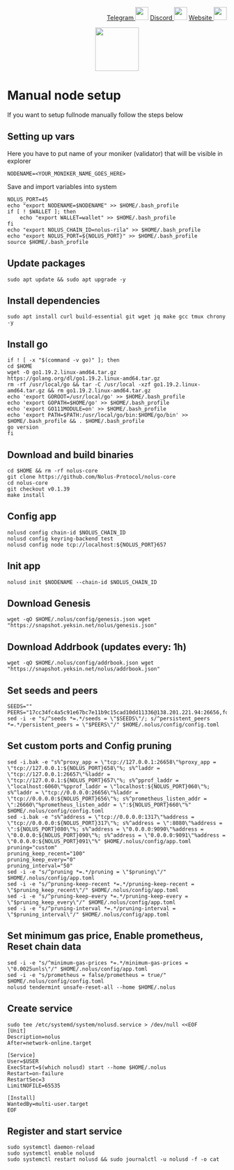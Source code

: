 <p style="font-size:14px" align="right">
<a href="https://t.me/yekssin" target="_blank">Telegram <img src="https://user-images.githubusercontent.com/110628975/200304455-120e6b06-2785-4c4f-8fc7-e9ef39dd653e.png" width="30"/></a>
<a href="https://discordapp.com/users/418099630765637642" target="_blank">Discord <img src="https://user-images.githubusercontent.com/110628975/200304348-3539ebf8-e4f7-4b73-a259-35d06c41441e.png" width="30"/></a>
<a href="https://yeksin.net/" target="_blank">Website <img src="https://user-images.githubusercontent.com/110628975/200305287-749a5db9-d46c-4951-a1ec-cb2852d7af1d.png" width="30"/></a>
</p>

<p align="center">
  <img height="100" height="auto" src="https://user-images.githubusercontent.com/110628975/207869212-823689d2-fa45-47dd-af93-50a8b008bddc.png">
</p>

# Manual node setup
If you want to setup fullnode manually follow the steps below

## Setting up vars
Here you have to put name of your moniker (validator) that will be visible in explorer
```
NODENAME=<YOUR_MONIKER_NAME_GOES_HERE>
```

Save and import variables into system
```
NOLUS_PORT=45
echo "export NODENAME=$NODENAME" >> $HOME/.bash_profile
if [ ! $WALLET ]; then
	echo "export WALLET=wallet" >> $HOME/.bash_profile
fi
echo "export NOLUS_CHAIN_ID=nolus-rila" >> $HOME/.bash_profile
echo "export NOLUS_PORT=${NOLUS_PORT}" >> $HOME/.bash_profile
source $HOME/.bash_profile
```

## Update packages
```
sudo apt update && sudo apt upgrade -y
```

## Install dependencies
```
sudo apt install curl build-essential git wget jq make gcc tmux chrony -y
```

## Install go
```
if ! [ -x "$(command -v go)" ]; then
cd $HOME
wget -O go1.19.2.linux-amd64.tar.gz https://golang.org/dl/go1.19.2.linux-amd64.tar.gz
rm -rf /usr/local/go && tar -C /usr/local -xzf go1.19.2.linux-amd64.tar.gz && rm go1.19.2.linux-amd64.tar.gz
echo 'export GOROOT=/usr/local/go' >> $HOME/.bash_profile
echo 'export GOPATH=$HOME/go' >> $HOME/.bash_profile
echo 'export GO111MODULE=on' >> $HOME/.bash_profile
echo 'export PATH=$PATH:/usr/local/go/bin:$HOME/go/bin' >> $HOME/.bash_profile && . $HOME/.bash_profile
go version
fi
```

## Download and build binaries
```
cd $HOME && rm -rf nolus-core
git clone https://github.com/Nolus-Protocol/nolus-core
cd nolus-core
git checkout v0.1.39
make install
```

## Config app
```
nolusd config chain-id $NOLUS_CHAIN_ID
nolusd config keyring-backend test
nolusd config node tcp://localhost:${NOLUS_PORT}657
```

## Init app
```
nolusd init $NODENAME --chain-id $NOLUS_CHAIN_ID
```

## Download Genesis
```
wget -qO $HOME/.nolus/config/genesis.json wget "https://snapshot.yeksin.net/nolus/genesis.json"
```
## Download Addrbook (updates every: 1h)
```
wget -qO $HOME/.nolus/config/addrbook.json wget "https://snapshot.yeksin.net/nolus/addrbook.json"
```

## Set seeds and peers
```
SEEDS=""
PEERS="17cc34fc4a5c91e67bc7e11b9c15cad10dd11336@138.201.221.94:26656,fd13b67b442e1798c4fc3ecc8a81513de149552e@213.239.215.77:34656,1a0bb6c35e2663202535d4b849ff06250762d299@213.239.216.252:35656,33d485f51f413fd4bf83ef8a971c10228a39cffb@62.171.161.172:26656,b6c8dc38a5dba19a3f10d23b3572065db9265fa3@65.109.85.225:9000,3043450abbb1026c2e73d8a2549ee2e395ea5454@65.108.78.41:36656,d5519e378247dfb61dfe90652d1fe3e2b3005a5b@65.109.68.190:43656,785789b6574c45b8cfefff08344fdfeda345c7e1@135.125.5.34:55666,3c4f8aa4bf226c331b32d93f51f089e47e753279@194.163.155.84:36656,81944abef95fcc39da818c458f0e0afab41d2f81@65.109.131.71:56656"
sed -i -e "s/^seeds *=.*/seeds = \"$SEEDS\"/; s/^persistent_peers *=.*/persistent_peers = \"$PEERS\"/" $HOME/.nolus/config/config.toml
```

## Set custom ports and Config pruning
```
sed -i.bak -e "s%^proxy_app = \"tcp://127.0.0.1:26658\"%proxy_app = \"tcp://127.0.0.1:${NOLUS_PORT}658\"%; s%^laddr = \"tcp://127.0.0.1:26657\"%laddr = \"tcp://127.0.0.1:${NOLUS_PORT}657\"%; s%^pprof_laddr = \"localhost:6060\"%pprof_laddr = \"localhost:${NOLUS_PORT}060\"%; s%^laddr = \"tcp://0.0.0.0:26656\"%laddr = \"tcp://0.0.0.0:${NOLUS_PORT}656\"%; s%^prometheus_listen_addr = \":26660\"%prometheus_listen_addr = \":${NOLUS_PORT}660\"%" $HOME/.nolus/config/config.toml
sed -i.bak -e "s%^address = \"tcp://0.0.0.0:1317\"%address = \"tcp://0.0.0.0:${NOLUS_PORT}317\"%; s%^address = \":8080\"%address = \":${NOLUS_PORT}080\"%; s%^address = \"0.0.0.0:9090\"%address = \"0.0.0.0:${NOLUS_PORT}090\"%; s%^address = \"0.0.0.0:9091\"%address = \"0.0.0.0:${NOLUS_PORT}091\"%" $HOME/.nolus/config/app.toml
pruning="custom"
pruning_keep_recent="100"
pruning_keep_every="0"
pruning_interval="50"
sed -i -e "s/^pruning *=.*/pruning = \"$pruning\"/" $HOME/.nolus/config/app.toml
sed -i -e "s/^pruning-keep-recent *=.*/pruning-keep-recent = \"$pruning_keep_recent\"/" $HOME/.nolus/config/app.toml
sed -i -e "s/^pruning-keep-every *=.*/pruning-keep-every = \"$pruning_keep_every\"/" $HOME/.nolus/config/app.toml
sed -i -e "s/^pruning-interval *=.*/pruning-interval = \"$pruning_interval\"/" $HOME/.nolus/config/app.toml
```

## Set minimum gas price, Enable prometheus, Reset chain data
```
sed -i -e "s/^minimum-gas-prices *=.*/minimum-gas-prices = \"0.0025unls\"/" $HOME/.nolus/config/app.toml
sed -i -e "s/prometheus = false/prometheus = true/" $HOME/.nolus/config/config.toml
nolusd tendermint unsafe-reset-all --home $HOME/.nolus
```

## Create service
```
sudo tee /etc/systemd/system/nolusd.service > /dev/null <<EOF
[Unit]
Description=nolus
After=network-online.target

[Service]
User=$USER
ExecStart=$(which nolusd) start --home $HOME/.nolus
Restart=on-failure
RestartSec=3
LimitNOFILE=65535

[Install]
WantedBy=multi-user.target
EOF
```

## Register and start service
```
sudo systemctl daemon-reload
sudo systemctl enable nolusd
sudo systemctl restart nolusd && sudo journalctl -u nolusd -f -o cat
```
